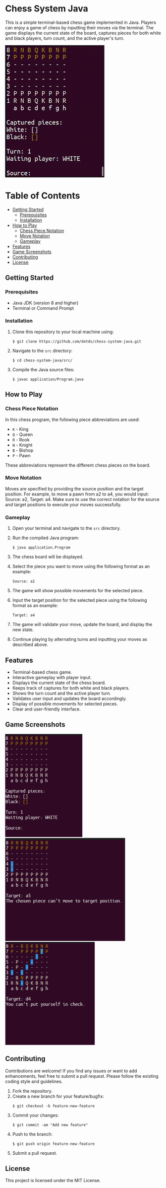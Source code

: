 # Chess System Java
<!-- <img align="right" width="320" height="426" src="assets/chess-system-java-demo.gif"> -->
This is a simple terminal-based chess game implemented in Java. Players can enjoy a game of chess by inputting their moves via the terminal. The game displays the current state of the board, captures pieces for both white and black players, turn count, and the active player's turn.

![Chess System Demo](assets/chess-system-java-demo.gif) 

# Table of Contents

- [Getting Started](#getting-started)
  - [Prerequisites](#prerequisites)
  - [Installation](#installation)
- [How to Play](#how-to-play)
  - [Chess Piece Notation](#chess-piece-notation)
  - [Move Notation](#move-notation)
  - [Gameplay](#gameplay)
- [Features](#features)
- [Game Screenshots](#game-screenshots)
- [Contributing](#contributing)
- [License](#license)


## Getting Started

### Prerequisites

- Java JDK (version 8 and higher)
- Terminal or Command Prompt

### Installation

1. Clone this repository to your local machine using:
   
   ```console
   $ git clone https://github.com/detds/chess-system-java.git
   ```
   
2. Navigate to the `src` directory:
   
    ```console
    $ cd chess-system-java/src/
    ```

3. Compile the Java source files:
    
    ```console
    $ javac application/Program.java
    ```

## How to Play

### Chess Piece Notation

In this chess program, the following piece abbreviations are used:

- `K` - King
- `Q` - Queen
- `R` - Rook
- `N` - Knight
- `B` - Bishop
- `P` - Pawn

These abbreviations represent the different chess pieces on the board.

### Move Notation

Moves are specified by providing the source position and the target position. For example, to move a pawn from a2 to a4, you would input: Source: a2, Target: a4.
Make sure to use the correct notation for the source and target positions to execute your moves successfully.

### Gameplay

1. Open your terminal and navigate to the `src` directory.
2. Run the compiled Java program:
    
    ```console
    $ java application.Program 
    ```
3. The chess board will be displayed.
4. Select the piece you want to move using the following format as an example:
   
   ```
   Source: a2
   ```

5. The game will show possible movements for the selected piece.
6. Input the target position for the selected piece using the following format as an example:
   
   ```
   Target: a4
   ```
7. The game will validate your move, update the board, and display the new state.
8. Continue playing by alternating turns and inputting your moves as described above.

## Features

- Terminal-based chess game.
- Interactive gameplay with player input.
- Displays the current state of the chess board.
- Keeps track of captures for both white and black players.
- Shows the turn count and the active player turn.
- Validates user input and updates the board accordingly.
- Display of possible movements for selected pieces.
- Clear and user-friendly interface.

## Game Screenshots
![Chess game - screenshot](assets/ss-1.jpg)
![Target error - screenshot](assets/ss-2.jpg)
![You can't put yourself in check - screenshot](assets/ss-3.jpg)

## Contributing
Contributions are welcome! If you find any issues or want to add enhancements, feel free to submit a pull request. Please follow the existing coding style and guidelines.

1. Fork the repository.
2. Create a new branch for your feature/bugfix: 
    ```console
    $ git checkout -b feature-new-feature
    ```
3. Commit your changes:
   ```console
   $ git commit -am "Add new feature"
   ```
4. Push to the branch:
   ```console
   $ git push origin feature-new-feature
   ```
5. Submit a pull request.

## License

This project is licensed under the MIT License.
